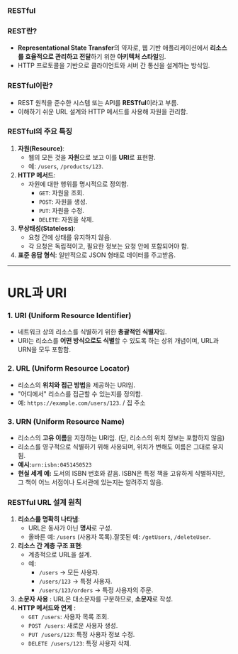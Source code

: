 ### **RESTful**

### **REST란?**

- **Representational State Transfer**의 약자로, 웹 기반 애플리케이션에서 **리소스를 효율적으로 관리하고 전달**하기 위한 **아키텍처 스타일**임.
- HTTP 프로토콜을 기반으로 클라이언트와 서버 간 통신을 설계하는 방식임.

### **RESTful이란?**

- REST 원칙을 준수한 시스템 또는 API를 **RESTful**이라고 부름.
- 이해하기 쉬운 URL 설계와 HTTP 메서드를 사용해 자원을 관리함.

### **RESTful의 주요 특징**

1. **자원(Resource)**:
    - 웹의 모든 것을 **자원**으로 보고 이를 **URI**로 표현함.
    - 예: `/users`, `/products/123`.
2. **HTTP 메서드**:
    - 자원에 대한 행위를 명시적으로 정의함.
        - `GET`: 자원을 조회.
        - `POST`: 자원을 생성.
        - `PUT`: 자원을 수정.
        - `DELETE`: 자원을 삭제.
3. **무상태성(Stateless)**:
    - 요청 간에 상태를 유지하지 않음.
    - 각 요청은 독립적이고, 필요한 정보는 요청 안에 포함되어야 함.
4. **표준 응답 형식**: 일반적으로 JSON 형태로 데이터를 주고받음.

---

# **URL과 URI**

### **1. URI (Uniform Resource Identifier)**

- 네트워크 상의 리소스를 식별하기 위한 **총괄적인 식별자**임.
- URI는 리소스를 **어떤 방식으로도 식별**할 수 있도록 하는 상위 개념이며, URL과 URN을 모두 포함함.

### **2. URL (Uniform Resource Locator)**

- 리소스의 **위치와 접근 방법**을 제공하는 URI임.
- "어디에서" 리소스를 접근할 수 있는지를 정의함.
- 예: `https://example.com/users/123`. / 집 주소

### 3. URN (Uniform Resource Name)

- 리소스의 **고유 이름**을 지정하는 URI임. (단, 리소스의 위치 정보는 포함하지 않음)
- 리소스를 영구적으로 식별하기 위해 사용되며, 위치가 변해도 이름은 그대로 유지됨.
- **예시:**`urn:isbn:0451450523`
- **현실 세계 예:** 도서의 ISBN 번호와 같음. ISBN은 특정 책을 고유하게 식별하지만, 그 책이 어느 서점이나 도서관에 있는지는 알려주지 않음.

### **RESTful URL 설계 원칙**

1. **리소스를 명확히 나타냄**:
    - URL은 동사가 아닌 **명사**로 구성.
    - 올바른 예: `/users` (사용자 목록).잘못된 예: `/getUsers`, `/deleteUser`.
2. **리소스 간 계층 구조 표현**:
    - 계층적으로 URL을 설계.
    - 예:
        - `/users` → 모든 사용자.
        - `/users/123` → 특정 사용자.
        - `/users/123/orders` → 특정 사용자의 주문.
3. **소문자 사용** : URL은 대소문자를 구분하므로, **소문자**로 작성.
4. **HTTP 메서드와 연계** : 
    - `GET /users`: 사용자 목록 조회.
    - `POST /users`: 새로운 사용자 생성.
    - `PUT /users/123`: 특정 사용자 정보 수정.
    - `DELETE /users/123`: 특정 사용자 삭제.